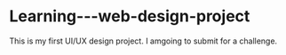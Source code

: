 # Learning---web-design-project
This is my first UI/UX design project. I amgoing to submit for a challenge.
